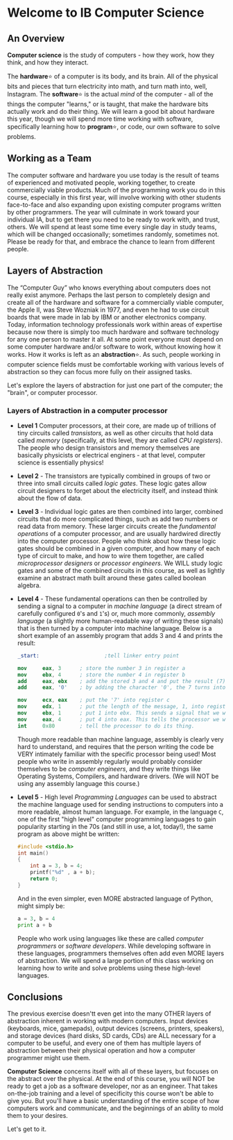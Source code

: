# Welcome to IB Computer Science

## An Overview

**Computer science** is the study of computers - how they work, how they think, and how they interact.

The **hardware**:star: of a computer is its body, and its brain. All of the physical bits and pieces that turn electricity into math, and turn math into, well, Instagram. The **software**:star: is the actual *mind* of the computer - all of the things the computer "learns," or is taught, that make the hardware bits actually work and do their thing. We will learn a good bit about hardware this year, though we will spend more time working with software, specifically learning how to **program**:star:, or code, our own software to solve problems.

## Working as a Team

 The computer software and hardware you use today is the result of teams of experienced and motivated people, working together, to create commercially viable products. Much of the programming work you do in this course, especially in this first year, will involve working with other students face-to-face and also expanding upon existing computer programs written by other programmers. The year will culminate in work toward your individual IA, but to get there you need to be ready to work with, and trust, others. We will spend at least some time every single day in study teams, which will be changed occasionally; sometimes randomly, sometimes not. Please be ready for that, and embrace the chance to learn from different people.

## Layers of Abstraction

The “Computer Guy” who knows everything about computers does not really exist anymore. Perhaps the last person to completely design and create all of the hardware and software for a commercially viable computer, the Apple II, was Steve Wozniak in 1977, and even he had to use circuit boards that were made in lab by IBM or another electronics company. Today, information technology professionals work within areas of expertise because now there is simply too much hardware and software technology for any one person to master it all. At some point everyone must depend on some computer hardware and/or software to work, without knowing how it works. How it works is left as an **abstraction**:star:. As such, people working in computer science fields must be comfortable working with various levels of abstraction so they can focus more fully on their assigned tasks.

Let's explore the layers of abstraction for just one part of the computer; the "brain", or computer processor. 

### Layers of Abstraction in a computer processor

- **Level 1** Computer processors, at their core, are made up of trillions of tiny circuits called *transistors,* as well as other circuits that hold data called *memory* (specifically, at this level, they are called *CPU registers*). The people who design transistors and memory themselves are basically physicists or electrical enginers - at that level, computer science is essentially physics! 
  
- **Level 2** - The transistors are typically combined in groups of two or three into small circuits called *logic gates*. These logic gates allow circuit designers to forget about the electricity itself, and instead think about the flow of data.
  
- **Level 3** - Individual logic gates are then combined into larger, combined circuits that do more complicated things, such as add two numbers or read data from memory. These larger circuits create the *fundamental operations* of a computer processor, and are usually hardwired directly into the computer processor. People who think about how these logic gates should be combined in a given computer, and how many of each type of circuit to make, and how to wire them together, are called *microprocessor designers* or *processor engineers*. We WILL study logic gates and some of the combined circuits in this course, as well as lightly examine an abstract math built around these gates called boolean algebra.

- **Level 4** - These fundamental operations can then be controlled by sending a signal to a computer in *machine language* (a direct stream of carefully configured `0`'s and `1`'s) or, much more commonly, *assembly language* (a slightly more human-readable way of writing these signals) that is then turned by a computer into machine language. Below is a short example of an assembly program that adds 3 and 4 and prints the result:

	```nasm
	_start:                     ;tell linker entry point

	mov     eax, 3  	; store the number 3 in register a
	mov     ebx, 4		; store the number 4 in register b
	add     eax, ebx    ; add the stored 3 and 4 and put the result (7) in register a
	add     eax, '0'	; by adding the character '0', the 7 turns into printable '7'

	mov     ecx, eax	; put the '7' into register c
	mov     edx, 1		; put the length of the message, 1, into register d
	mov     ebx, 1      ; put 1 into ebx. This sends a signal that we will want to print on the screen, not elsewhere.
	mov     eax, 4      ; put 4 into eax. This tells the processor we want to actually write something.
	int     0x80        ; tell the processor to do its thing.
	```

	Though more readable than machine language, assembly is clearly very hard to understand, and requires that the person writing the code be VERY intimately familiar with the specific processor being used! Most people who write in assembly regularly would probably consider themselves to be *computer engineers*, and they write things like Operating Systems, Compilers, and hardware drivers. (We will NOT be using any assembly language this course.)

- **Level 5** - High level *Programming Languages* can be used to abstract the machine language used for sending instructions to computers into a more readable, almost human language. For example, in the language `C`, one of the first "high level" computer programming languages to gain popularity starting in the 70s (and still in use, a lot, today!), the same program as above might be written:

	```c
	#include <stdio.h>
	int main()
	{
		int a = 3, b = 4;
		printf("%d" , a + b);
		return 0;
	}
	```

	And in the even simpler, even MORE abstracted language of Python, might simply be:

	```Python
	a = 3, b = 4
	print a + b
	```

	People who work using languages like these are called *computer programmers* or *software developers*. While developing software in these languages, programmers themselves often add even MORE layers of abstraction. We will spend a large portion of this class working on learning how to write and solve problems using these high-level languages.

## Conclusions

The previous exercise doesn'tt even get into the many OTHER layers of abstraction inherent in working with modern computers. Input devices (keyboards, mice, gamepads), output devices (screens, printers, speakers), and storage devices (hard disks, SD cards, CDs) are ALL necessary for a computer to be useful, and every one of them has multiple layers of abstraction between their physical operation and how a computer programmer might use them.

**Computer Science** concerns itself with all of these layers, but focuses on the abstract over the physical. At the end of this course, you will NOT be ready to get a job as a software developer, nor as an engineer. That takes on-the-job training and a level of specificity this course won't be able to give you. But you'll have a basic understanding of the entire scope of how computers work and communicate, and the beginnings of an ability to mold them to your desires. 

Let's get to it.